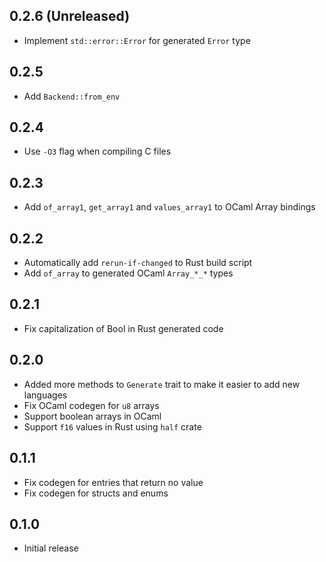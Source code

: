 ## 0.2.6 (Unreleased)

- Implement `std::error::Error` for generated `Error` type

## 0.2.5

- Add `Backend::from_env`

## 0.2.4

- Use `-O3` flag when compiling C files

## 0.2.3

- Add `of_array1`, `get_array1` and `values_array1` to OCaml Array bindings

## 0.2.2

- Automatically add `rerun-if-changed` to Rust build script
- Add `of_array` to generated OCaml `Array_*_*` types

## 0.2.1

- Fix capitalization of Bool in Rust generated code

## 0.2.0

- Added more methods to `Generate` trait to make it easier to add new
  languages
- Fix OCaml codegen for `u8` arrays
- Support boolean arrays in OCaml
- Support `f16` values in Rust using `half` crate

## 0.1.1

- Fix codegen for entries that return no value
- Fix codegen for structs and enums

## 0.1.0

- Initial release
